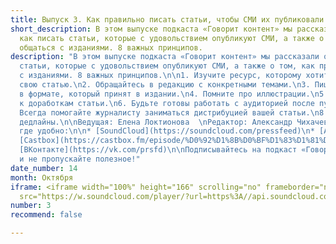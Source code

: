 ```yaml
---
title: Выпуск 3. Как правильно писать статьи, чтобы СМИ их публиковали
short_description: В этом выпуске подкаста «Говорит контент» мы рассказали о том,
  как писать статьи, которые с удовольствием опубликуют СМИ, а также о том, как правильно
  общаться с изданиями. 8 важных принципов.
description: "В этом выпуске подкаста «Говорит контент» мы рассказали о том, как писать
  статьи, которые с удовольствием опубликуют СМИ, а также о том, как правильно общаться
  с изданиями. 8 важных принципов.\n\n1. Изучите ресурс, которому хотите предложить
  свою статью.\n2. Обращайтесь в редакцию с конкретными темами.\n3. Пишите статьи
  в формате, который принят в издании.\n4. Помните про иллюстрации.\n5. Будьте готовы
  к доработкам статьи.\n6. Будьте готовы работать с аудиторией после публикации статьи.\n7.
  Всегда помогайте журналисту заниматься дистрибуцией вашей статьи.\n8. Соблюдайте
  дедлайны.\n\nВедущая: Елена Локтионова  \nРедактор: Александр Чихачев\n\nСлушайте,
  где удобно:\n\n* [SoundCloud](https://soundcloud.com/pressfeed)\n* [Apple Podcasts](https://podcasts.apple.com/ru/podcast/%D0%B3%D0%BE%D0%B2%D0%BE%D1%80%D0%B8%D1%82-%D0%BA%D0%BE%D0%BD%D1%82%D0%B5%D0%BD%D1%82/id1482575931)\n*
  [Castbox](https://castbox.fm/episode/%D0%92%D1%8B%D0%BF%D1%83%D1%81%D0%BA-3.-%D0%9A%D0%B0%D0%BA-%D0%BF%D1%80%D0%B0%D0%B2%D0%B8%D0%BB%D1%8C%D0%BD%D0%BE-%D0%BF%D0%B8%D1%81%D0%B0%D1%82%D1%8C-%D1%81%D1%82%D0%B0%D1%82%D1%8C%D0%B8%2C-%D1%87%D1%82%D0%BE%D0%B1%D1%8B-%D0%A1%D0%9C%D0%98-%D0%B8%D1%85-%D0%BF%D1%83%D0%B1%D0%BB%D0%B8%D0%BA%D0%BE%D0%B2%D0%B0%D0%BB%D0%B8-id2408884-id193417414?country=ru)\n*
  [ВКонтакте](https://vk.com/prsfd)\n\nПодписывайтесь на подкаст «Говорит контент»
  и не пропускайте полезное!"
date_number: 14
month: Октября
iframe: <iframe width="100%" height="166" scrolling="no" frameborder="no" allow="autoplay"
  src="https://w.soundcloud.com/player/?url=https%3A//api.soundcloud.com/tracks/694365922&color=%23ff5500&auto_play=false&hide_related=false&show_comments=true&show_user=true&show_reposts=false&show_teaser=true"></iframe>
number: 3
recommend: false

---
```

